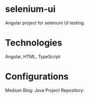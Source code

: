 # selenium-ui
Angular project for selenium UI testing.

# Technologies
Angular, HTML, TypeScript

# Configurations
Medium Blog: 
Java Project Repository: 
